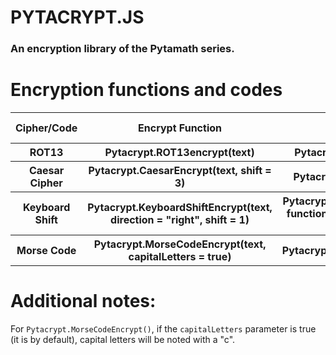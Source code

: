 # PYTACRYPT.JS
<h3>An encryption library of the Pytamath series. </h3>

# Encryption functions and codes
<table>
    <tr><b>
        <th>Cipher/Code</th>
        <th>Encrypt Function</th>
        <th>Decrypt Function</th>
        <th>Encryption Code (4 chars)</th>
        </b>
    </tr>
    <tr>
        <th>ROT13</th>
        <th>Pytacrypt.ROT13encrypt(text)</th>
        <th>Pytacrypt.ROT13decrypt(text)</th>
        <th>ro13</th>
    </tr>
    <tr>
        <th>Caesar Cipher</th>
        <th>Pytacrypt.CaesarEncrypt(text, shift = 3)</th>
        <th>Pytacrypt.CaesarDecrypt(text)</th>
        <th>ca{shift}</th>
    </tr>
    <tr>
        <th>Keyboard Shift</th>
        <th>Pytacrypt.KeyboardShiftEncrypt(text, direction = "right", shift = 1)</th>
        <th>Pytacrypt.KeyboardShiftDecrypt( = function()text, direction = "right", shift = 1)</th>
        <th>k{direction("l"/"r")}{shift}</th>
    </tr>
        <th>Morse Code</th>
        <th>Pytacrypt.MorseCodeEncrypt(text, capitalLetters = true)</th>
        <th>Pytacrypt.MorseCodeDecrypt(text)</th>
        <th>mcde</th>
    </tr>
</table>

# Additional notes:
For ```Pytacrypt.MorseCodeEncrypt()```, if the ```capitalLetters``` parameter is true (it is by default), capital letters will be noted with a "c".